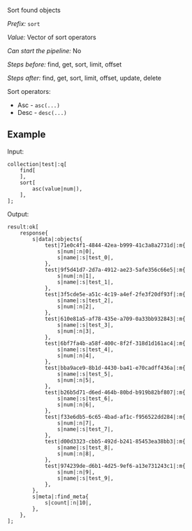 Sort found objects

*Prefix:* `sort`

*Value:* Vector of sort operators

*Can start the pipeline:* No

*Steps before:* find, get, sort, limit, offset

*Steps after:* find, get, sort, limit, offset, update, delete

Sort operators:

- Asc - `asc(...)`
- Desc - `desc(...)`

## Example

Input:

<pre><code><span class="prefix_primitive">collection</span>|<span class="value_primitive">test</span>|:<span class="prefix_vector">q</span>[
	<span class="prefix_vector">find</span>[
	],
	<span class="prefix_vector">sort</span>[
		<span class="prefix_modifier">asc</span>(<span class="prefix_primitive">value</span>|<span class="value_primitive">num</span>|),
	],
];
</code></pre>

Output:

<pre><code><span class="prefix_primitive">result</span>:<span class="prefix_vector">ok</span>[
	<span class="prefix_map">response</span>{
		<span class="prefix_string">s</span>|<span class="value_string">data</span>|:<span class="prefix_map">objects</span>{
			<span class="prefix_link">test</span>|<span class="value_link">71e0c4f1-4844-42ea-b999-41c3a8a2731d</span>|:<span class="prefix_map">m</span>{
				<span class="prefix_string">s</span>|<span class="value_string">num</span>|:<span class="prefix_number">n</span>|<span class="value_number">0</span>|,
				<span class="prefix_string">s</span>|<span class="value_string">name</span>|:<span class="prefix_string">s</span>|<span class="value_string">test_0</span>|,
			},
			<span class="prefix_link">test</span>|<span class="value_link">9f5d41d7-2d7a-4912-ae23-5afe356c66e5</span>|:<span class="prefix_map">m</span>{
				<span class="prefix_string">s</span>|<span class="value_string">num</span>|:<span class="prefix_number">n</span>|<span class="value_number">1</span>|,
				<span class="prefix_string">s</span>|<span class="value_string">name</span>|:<span class="prefix_string">s</span>|<span class="value_string">test_1</span>|,
			},
			<span class="prefix_link">test</span>|<span class="value_link">3f5cde5e-a51c-4c19-a4ef-2fe3f20df93f</span>|:<span class="prefix_map">m</span>{
				<span class="prefix_string">s</span>|<span class="value_string">name</span>|:<span class="prefix_string">s</span>|<span class="value_string">test_2</span>|,
				<span class="prefix_string">s</span>|<span class="value_string">num</span>|:<span class="prefix_number">n</span>|<span class="value_number">2</span>|,
			},
			<span class="prefix_link">test</span>|<span class="value_link">610e81a5-af78-435e-a709-0a33bb932843</span>|:<span class="prefix_map">m</span>{
				<span class="prefix_string">s</span>|<span class="value_string">name</span>|:<span class="prefix_string">s</span>|<span class="value_string">test_3</span>|,
				<span class="prefix_string">s</span>|<span class="value_string">num</span>|:<span class="prefix_number">n</span>|<span class="value_number">3</span>|,
			},
			<span class="prefix_link">test</span>|<span class="value_link">6bf7fa4b-a58f-400c-8f2f-318d1d161ac4</span>|:<span class="prefix_map">m</span>{
				<span class="prefix_string">s</span>|<span class="value_string">name</span>|:<span class="prefix_string">s</span>|<span class="value_string">test_4</span>|,
				<span class="prefix_string">s</span>|<span class="value_string">num</span>|:<span class="prefix_number">n</span>|<span class="value_number">4</span>|,
			},
			<span class="prefix_link">test</span>|<span class="value_link">bba9ace9-8b1d-4430-ba41-e70cadff436a</span>|:<span class="prefix_map">m</span>{
				<span class="prefix_string">s</span>|<span class="value_string">name</span>|:<span class="prefix_string">s</span>|<span class="value_string">test_5</span>|,
				<span class="prefix_string">s</span>|<span class="value_string">num</span>|:<span class="prefix_number">n</span>|<span class="value_number">5</span>|,
			},
			<span class="prefix_link">test</span>|<span class="value_link">b26b5d71-d6ed-464b-80bd-b919b82bf807</span>|:<span class="prefix_map">m</span>{
				<span class="prefix_string">s</span>|<span class="value_string">name</span>|:<span class="prefix_string">s</span>|<span class="value_string">test_6</span>|,
				<span class="prefix_string">s</span>|<span class="value_string">num</span>|:<span class="prefix_number">n</span>|<span class="value_number">6</span>|,
			},
			<span class="prefix_link">test</span>|<span class="value_link">f33e6db5-6c65-4bad-af1c-f956522dd284</span>|:<span class="prefix_map">m</span>{
				<span class="prefix_string">s</span>|<span class="value_string">num</span>|:<span class="prefix_number">n</span>|<span class="value_number">7</span>|,
				<span class="prefix_string">s</span>|<span class="value_string">name</span>|:<span class="prefix_string">s</span>|<span class="value_string">test_7</span>|,
			},
			<span class="prefix_link">test</span>|<span class="value_link">d00d3323-cbb5-492d-b241-85453ea38bb3</span>|:<span class="prefix_map">m</span>{
				<span class="prefix_string">s</span>|<span class="value_string">name</span>|:<span class="prefix_string">s</span>|<span class="value_string">test_8</span>|,
				<span class="prefix_string">s</span>|<span class="value_string">num</span>|:<span class="prefix_number">n</span>|<span class="value_number">8</span>|,
			},
			<span class="prefix_link">test</span>|<span class="value_link">974239de-d6b1-4d25-9ef6-a13e731243c1</span>|:<span class="prefix_map">m</span>{
				<span class="prefix_string">s</span>|<span class="value_string">num</span>|:<span class="prefix_number">n</span>|<span class="value_number">9</span>|,
				<span class="prefix_string">s</span>|<span class="value_string">name</span>|:<span class="prefix_string">s</span>|<span class="value_string">test_9</span>|,
			},
		},
		<span class="prefix_string">s</span>|<span class="value_string">meta</span>|:<span class="prefix_map">find_meta</span>{
			<span class="prefix_string">s</span>|<span class="value_string">count</span>|:<span class="prefix_number">n</span>|<span class="value_number">10</span>|,
		},
	},
];
</code></pre>